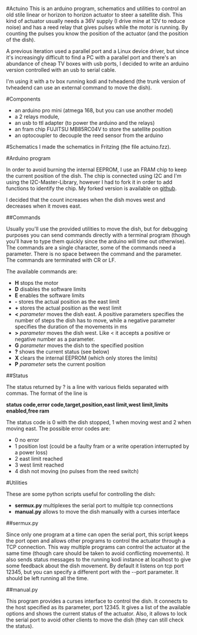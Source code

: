 #Actuino
This is an arduino program, schematics and utilities to control an old stile linear or horizon to horizon actuator to steer a satellite dish.
This kind of actuator usually needs a 36V supply (I drive mine at 12V to reduce noise) and has a reed relay that gives pulses while the motor is running. By counting the pulses you know the position of the actuator (and the position of the dish).

A previous iteration used a parallel port and a Linux device driver, but since it's increasingly difficult to find a PC with a parallel port and there's an abundance of cheap TV boxes with usb ports,
I decided to write an arduino version controlled with an usb to serial cable.

I'm using it with a tv box running kodi and tvheadend (the trunk version of tvheadend can use an external command to move the dish).

#Components

* an arduino pro mini (atmega 168, but you can use another model)
* a 2 relays module,
* an usb to ttl adapter (to power the arduino and the relays)
* an fram chip FUJITSU MB85RC04V to store the satellite position
* an optocoupler to decouple the reed sensor from the arduino



#Schematics
I made the schematics in Fritzing (the file actuino.fzz). 

#Arduino program

In order to avoid burning the internal EEPROM, I use an FRAM chip to keep the current position of the dish. 
The chip is connected using I2C and I'm using the I2C-Master-Library, however I had to fork it in order to add functions to identify the chip.
My forked version is available on [github](https://github.com/olivluca/I2C-Master-Library).

I decided that the count increases when the dish moves west and decreases when it moves east.

##Commands

Usually you'll use the provided utilities to move the dish, but for debugging purposes you can send commands directly with a terminal program (though you'll have to type them quickly since the arduino will time out otherwise).
The commands are a single character, some of the commands need a parameter. There is no space between the command and the parameter. The commands are terminated with CR or LF.

The available commands are:

* **H**  stops the motor
* **D** disables the software limits
* **E** enables the software limits
* **\-** stores the actual position as the east limit
* **\+** stores the actual position as the west limit
* **<** *parameter* moves the dish east. A positive parameters specifies the number of steps the dish has to move, while a negative parameter specifies the duration of the movements in ms
* **\>** *parameter* moves the dish west. Like < it accepts a positive or negative number as a parameter.
* **G** *parameter* moves the dish to the specified position
* **?** shows the current status (see below)
* **X**  clears the internal EEPROM (which only stores the limits)
* **P** *parameter* sets the current position

##Status

The status returned by ? is a line with various fields separated with commas. The format of the line is

**status code,error code,target,position,east limit,west limit,limits enabled,free ram**

The status code is 0 with the dish stopped, 1 when moving west and 2 when moving east.
The possible error codes are:

* 0 no error
* 1 position lost (could be a faulty fram or a write operation interrupted by a power loss)
* 2 east limit reached
* 3 west limit reached
* 4 dish not moving (no pulses from the reed switch)

#Utilities

These are some python scripts useful for controlling the dish:

* **sermux.py** multiplexes the serial port to multiple tcp connections
* **manual.py** allows to move the dish manually with a curses interface

##sermux.py

Since only one program at a time can open the serial port, this script keeps the port open and allows other programs to control the actuator through
a TCP connection.
This way multiple programs can control the actuator at the same time (though care should be taken to avoid conflicting movements).
It also sends status messages to the running kodi instance at localhost to give some feedback about the dish movement.
By default it listens on tcp port 12345, but you can specify a different port with the --port parameter.
It should be left running all the time.

##manual.py

This program provides a curses interface to control the dish. It connects to the host specified as its parameter, port 12345. It gives a list
of the available options and shows the current status of the actuator.
Also, it allows to lock the serial port to avoid other clients to move the dish (they can still check the status).







